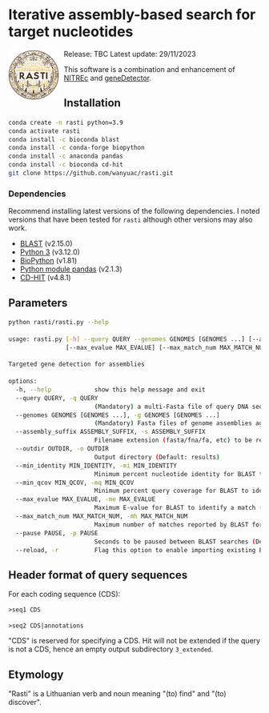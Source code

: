 # Iterative assembly-based search for target nucleotides

<img src="logo/rasti.png" alt="rasti logo" style="float: left; margin-right: 10px; width: 20%;" />

Release: TBC
Latest update: 29/11/2023

This software is a combination and enhancement of [NITREc](https://github.com/wanyuac/NITREc/tree/master/Script) and [geneDetector](https://github.com/wanyuac/geneDetector).  

## Installation

```bash
conda create -n rasti python=3.9
conda activate rasti
conda install -c bioconda blast
conda install -c conda-forge biopython
conda install -c anaconda pandas
conda install -c bioconda cd-hit
git clone https://github.com/wanyuac/rasti.git
```

### Dependencies

Recommend installing latest versions of the following dependencies. I noted versions that have been tested for `rasti` although other versions may also work.

- [BLAST](https://blast.ncbi.nlm.nih.gov/doc/blast-help/downloadblastdata.html) (v2.15.0)
- [Python 3](https://www.python.org/downloads/) (v3.12.0)
- [BioPython](https://github.com/biopython/biopython) (v1.81)
- [Python module pandas](https://pandas.pydata.org/) (v2.1.3)
- [CD-HIT](https://github.com/weizhongli/cdhit) (v4.8.1)

## Parameters

```bash
python rasti/rasti.py --help

usage: rasti.py [-h] --query QUERY --genomes GENOMES [GENOMES ...] [--assembly_suffix ASSEMBLY_SUFFIX] [--outdir OUTDIR] [--min_identity MIN_IDENTITY] [--min_qcov MIN_QCOV]
                [--max_evalue MAX_EVALUE] [--max_match_num MAX_MATCH_NUM] [--pause PAUSE] [--reload]

Targeted gene detection for assemblies

options:
  -h, --help            show this help message and exit
  --query QUERY, -q QUERY
                        (Mandatory) a multi-Fasta file of query DNA sequences
  --genomes GENOMES [GENOMES ...], -g GENOMES [GENOMES ...]
                        (Mandatory) Fasta files of genome assemblies against which queries will be searched
  --assembly_suffix ASSEMBLY_SUFFIX, -s ASSEMBLY_SUFFIX
                        Filename extension (fasta/fna/fa, etc) to be removed from assembly filenames in order to get a sample name (Default: fna)
  --outdir OUTDIR, -o OUTDIR
                        Output directory (Default: results)
  --min_identity MIN_IDENTITY, -mi MIN_IDENTITY
                        Minimum percent nucleotide identity for BLAST to identify a match (Default: 80.0; range: 70-100)
  --min_qcov MIN_QCOV, -mq MIN_QCOV
                        Minimum percent query coverage for BLAST to identify a match (Default: 80.0; range: 0-100)
  --max_evalue MAX_EVALUE, -me MAX_EVALUE
                        Maximum E-value for BLAST to identify a match (Default: 1e-5)
  --max_match_num MAX_MATCH_NUM, -mh MAX_MATCH_NUM
                        Maximum number of matches reported by BLAST for each query sequence (Default: 5; Range: 1-500)
  --pause PAUSE, -p PAUSE
                        Seconds to be paused between BLAST searches (Default: 0.2; range: 0-60)
  --reload, -r          Flag this option to enable importing existing BLAST outputs without reruning the BLAST search (Option --pause is disabled in this case)
```

## Header format of query sequences

For each coding sequence (CDS):

```fasta
>seq1 CDS

>seq2 CDS|annotations
```

"CDS" is reserved for specifying a CDS. Hit will not be extended if the query is not a CDS, hence an empty output subdirectory `3_extended`.

## Etymology

"Rasti" is a Lithuanian verb and noun meaning "(to) find" and "(to) discover".  
